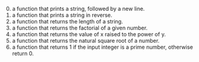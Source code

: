 0. a function that prints a string, followed by a new line.
1.  a function that prints a string in reverse.
2. a function that returns the length of a string.
3.  a function that returns the factorial of a given number.
4.  a function that returns the value of x raised to the power of y.
5.  a function that returns the natural square root of a number.
6.  a function that returns 1 if the input integer is a prime number, otherwise return 0.